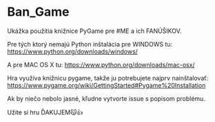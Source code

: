 # Ban_Game
Ukážka použitia knižnice PyGame pre #ME a ich FANÚŠIKOV.

Pre tých ktorý nemajú Python inštalácia pre WINDOWS tu:
https://www.python.org/downloads/windows/

A pre MAC OS X tu:
https://www.python.org/downloads/mac-osx/

Hra využíva knižnicu pygame, takže ju potrebujete najprv nainštalovať: https://www.pygame.org/wiki/GettingStarted#Pygame%20Installation

Ak by niečo nebolo jasné, kľudne vytvorte issue s popisom problému.

Užite si hru ĎAKUJEM😽👍
